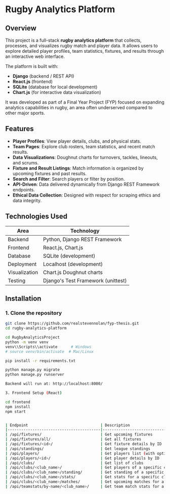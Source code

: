 
# Rugby Analytics Platform

## Overview
This project is a full-stack **rugby analytics platform** that collects, processes, and visualizes rugby match and player data. It allows users to explore detailed player profiles, team statistics, fixtures, and results through an interactive web interface.

The platform is built with:
- **Django** (backend / REST API)
- **React.js** (frontend)
- **SQLite** (database for local development)
- **Chart.js** (for interactive data visualization)

It was developed as part of a Final Year Project (FYP) focused on expanding analytics capabilities in rugby, an area often underserved compared to other major sports.

## Features

- **Player Profiles**: View player details, clubs, and physical stats.
- **Team Pages**: Explore club rosters, team statistics, and recent match results.
- **Data Visualizations**: Doughnut charts for turnovers, tackles, lineouts, and scrums.
- **Fixture and Result Listings**: Match information is organized by upcoming fixtures and past results.
- **Search and Filter**: Search players or filter by position.
- **API-Driven**: Data delivered dynamically from Django REST Framework endpoints.
- **Ethical Data Collection**: Designed with respect for scraping ethics and data integrity.

## Technologies Used

| Area          | Technology          |
|---------------|----------------------|
| Backend       | Python, Django REST Framework |
| Frontend      | React.js, Chart.js    |
| Database      | SQLite (development)  |
| Deployment    | Localhost (development) |
| Visualization | Chart.js Doughnut charts |
| Testing       | Django's Test Framework (unittest) |

## Installation

### 1. Clone the repository
```bash
git clone https://github.com/realstevennolan/fyp-thesis.git
cd rugby-analytics-platform

cd RugbyAnalyticsProject
python -m venv venv
venv\\Scripts\\activate      # Windows
# source venv/bin/activate  # Mac/Linux

pip install -r requirements.txt

python manage.py migrate
python manage.py runserver

Backend will run at: http://localhost:8000/

3. Frontend Setup (React)

cd frontend
npm install
npm start


| Endpoint                                | Description                                  |
|-----------------------------------------|----------------------------------------------|
| /api/fixtures/                          | Get upcoming fixtures                       |
| /api/fixtures/all/                      | Get all fixtures                            |
| /api/fixtures/<id>/                     | Get fixture details by ID                   |
| /api/standings/                         | Get league standings                        |
| /api/players/                           | Get players list (with optional search query)|
| /api/players/<id>/                      | Get player details by ID                    |
| /api/clubs/                             | Get list of clubs                           |
| /api/clubs/<club_name>/                 | Get players of a specific club              |
| /api/clubs/<club_name>/standing/        | Get standing of a specific club             |
| /api/clubs/<club_name>/stats/           | Get stats for a specific club               |
| /api/clubs/<club_name>/matches/         | Get upcoming matches for a specific club    |
| /api/teamstats/by-name/<club_name>/     | Get team match stats for a specific club name|
